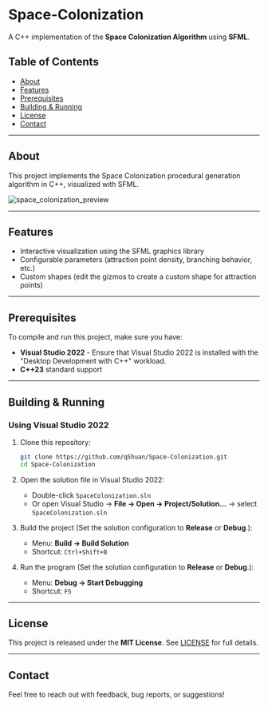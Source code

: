 # Space-Colonization
A C++ implementation of the **Space Colonization Algorithm** using **SFML**.

##  Table of Contents

- [About](#about)  
- [Features](#features)  
- [Prerequisites](#prerequisites)
- [Building & Running](#building--running)  
- [License](#license)  
- [Contact](#contact)
  
---

## About

This project implements the Space Colonization procedural generation algorithm in C++, visualized with SFML.

![space_colonization_preview](https://github.com/user-attachments/assets/5f5ddf38-4efa-4060-a523-f4e11cacff76)

---

## Features

- Interactive visualization using the SFML graphics library  
- Configurable parameters (attraction point density, branching behavior, etc.)  
- Custom shapes (edit the gizmos to create a custom shape for attraction points)

---

## Prerequisites

To compile and run this project, make sure you have:

- **Visual Studio 2022** - Ensure that Visual Studio 2022 is installed with the "Desktop Development with C++" workload. 
- **C++23** standard support

---

## Building & Running

### Using Visual Studio 2022

1. Clone this repository:

   ```bash
   git clone https://github.com/qShuan/Space-Colonization.git
   cd Space-Colonization
   
2. Open the solution file in Visual Studio 2022:  
   - Double-click `SpaceColonization.sln`  
   - Or open Visual Studio → **File → Open → Project/Solution…** → select `SpaceColonization.sln`
     
3. Build the project (Set the solution configuration to **Release** or **Debug**.):  
   - Menu: **Build → Build Solution**  
   - Shortcut: `Ctrl+Shift+B`  

4. Run the program (Set the solution configuration to **Release** or **Debug**.):  
   - Menu: **Debug → Start Debugging**  
   - Shortcut: `F5`  

---

## License
This project is released under the **MIT License**. See [LICENSE](LICENSE) for full details.

---

## Contact
Feel free to reach out with feedback, bug reports, or suggestions!  
